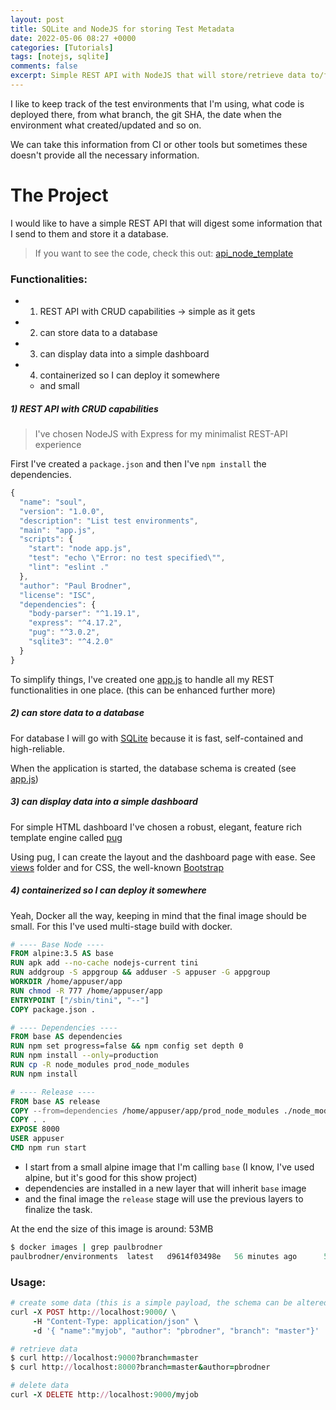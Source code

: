 ```yaml
---
layout: post
title: SQLite and NodeJS for storing Test Metadata
date: 2022-05-06 08:27 +0000
categories: [Tutorials]
tags: [notejs, sqlite]
comments: false
excerpt: Simple REST API with NodeJS that will store/retrieve data to/from SQLiteDB
---
```


I like to keep track of the test environments that I'm using, what code is deployed there, from what branch, the git SHA, the date when the environment what created/updated and so on.

We can take this information from CI or other tools but sometimes these doesn't provide all the necessary information.

# The Project
I would like to have a simple REST API that will digest some information that I send to them and store it a database.
>If you want to see the code, check this out: [api_node_template](https://github.com/paulbrodner/api_node_template)

### Functionalities:
* 1) REST API with CRUD capabilities -> simple as it gets
* 2) can store data to a database
* 3) can display data into a simple dashboard
* 4) containerized so I can deploy it somewhere
  * and small


##### **1) REST API with CRUD capabilities**
> I've chosen NodeJS with Express for my minimalist REST-API experience

First I've created a `package.json` and then I've `npm install` the dependencies.
```javascript
{
  "name": "soul",
  "version": "1.0.0",
  "description": "List test environments",
  "main": "app.js",
  "scripts": {
    "start": "node app.js",
    "test": "echo \"Error: no test specified\"",
    "lint": "eslint ."
  },
  "author": "Paul Brodner",
  "license": "ISC",
  "dependencies": {
    "body-parser": "^1.19.1",
    "express": "^4.17.2",
    "pug": "^3.0.2",
    "sqlite3": "^4.2.0"
  }
}
```
To simplify things, I've created one [app.js](https://github.com/paulbrodner/api_node_template/blob/master/app.js) to handle all my REST functionalities in one place. (this can be enhanced further more)

##### **2) can store data to a database**
For database I will go with [SQLite](https://www.sqlite.org/index.html) because it is fast, self-contained and high-reliable.

When the application is started, the database schema is created (see [app.js](https://github.com/paulbrodner/api_node_template/blob/master/app.js))

##### **3) can display data into a simple dashboard**
For simple HTML dashboard I've chosen a robust, elegant, feature rich template engine called [pug](https://pugjs.org/api/getting-started.html) 

Using pug, I can create the layout and the dashboard page with ease. See [views](https://github.com/paulbrodner/api_node_template/tree/master/views) folder and for CSS, the well-known [Bootstrap](https://getbootstrap.com/)

##### **4) containerized so I can deploy it somewhere**
Yeah, Docker all the way, keeping in mind that the final image should be small. 
For this I've used multi-stage build with docker.

```dockerfile
# ---- Base Node ----
FROM alpine:3.5 AS base
RUN apk add --no-cache nodejs-current tini
RUN addgroup -S appgroup && adduser -S appuser -G appgroup
WORKDIR /home/appuser/app
RUN chmod -R 777 /home/appuser/app
ENTRYPOINT ["/sbin/tini", "--"]
COPY package.json .

# ---- Dependencies ----
FROM base AS dependencies
RUN npm set progress=false && npm config set depth 0
RUN npm install --only=production
RUN cp -R node_modules prod_node_modules
RUN npm install

# ---- Release ----
FROM base AS release
COPY --from=dependencies /home/appuser/app/prod_node_modules ./node_modules
COPY . .
EXPOSE 8000
USER appuser
CMD npm run start
```
* I start from a small alpine image that I'm calling `base` (I know, I've used alpine, but it's good for this show project)
* dependencies are installed in a new layer that will inherit `base` image 
* and the final image the `release` stage will use the previous layers to finalize the task.

At the end the size of this image is around: 53MB

```ruby
$ docker images | grep paulbrodner
paulbrodner/environments  latest   d9614f03498e   56 minutes ago      53.4MB
```

### Usage:

```ruby
# create some data (this is a simple payload, the schema can be altered or even a NOSQL database can be used to store flexible data)
curl -X POST http://localhost:9000/ \
     -H "Content-Type: application/json" \
     -d '{ "name":"myjob", "author": "pbrodner", "branch": "master"}'

# retrieve data
$ curl http://localhost:9000?branch=master
$ curl http://localhost:8000?branch=master&author=pbrodner

# delete data
curl -X DELETE http://localhost:9000/myjob
```